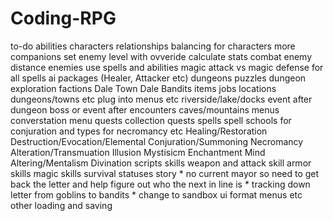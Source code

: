# Coding-RPG
to-do
abilities
characters
    relationships
    balancing for characters
    more companions
    set enemy level with ovveride calculate stats
combat
    enemy distance
    enemies use spells and abilities
    magic attack vs magic defense for all spells
    ai packages (Healer, Attacker etc)
dungeons
    puzzles
    dungeon exploration
factions
    Dale Town
    Dale Bandits
items
jobs
locations
    dungeons/towns etc
    plug into menus etc
    riverside/lake/docks
    event after dungeon boss or event after encounters
    caves/mountains
menus
    converstation menu
quests
    collection quests
spells
    spell schools for conjuration and types for necromancy etc
    Healing/Restoration
    Destruction/Evocation/Elemental
    Conjuration/Summoning
    Necromancy
    Alteration/Transmuation
    Illusion
    Mystisicm
    Enchantment
    Mind Altering/Mentalism
    Divination
scripts
skills
    weapon and attack skill
    armor skills
    magic skills
    survival
statuses
story
    * no current mayor so need to get back the letter and help figure out who the next in line is
    * tracking down letter from goblins to bandits
    * change to sandbox
ui
    format menus etc
other
    loading and saving    
